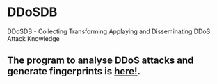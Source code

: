 # DDoSDB
DDoSDB - Collecting Transforming Applaying and Disseminating DDoS Attack Knowledge

## The program to analyse DDoS attacks and generate fingerprints is [here!](https://github.com/jjsantanna/ddosdb/blob/master/src/ddos_dissector.py).